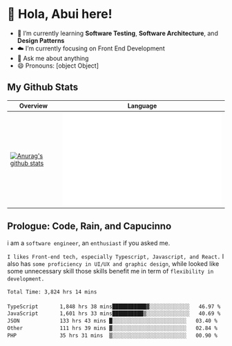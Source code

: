 # 👋 Hola, Abui here!

- 🌱 I’m currently learning **Software Testing**, **Software Architecture**, and **Design Patterns**
- ☁️ I’m currently focusing on Front End Development
- 💬 Ask me about anything
- 😄 Pronouns: [object Object]

## My Github Stats

| Overview | Language |
| --- | --- |
|[![Anurag's github stats](https://github-readme-stats.vercel.app/api?username=abui-am&count_private=true)](https://github.com/anuraghazra/github-readme-stats)|![Language](https://raw.githubusercontent.com/abui-am/stats/c6455f656dfce7acd3951e5ec5b25d72af0b2ee3/generated/languages.svg)|

## Prologue: Code, Rain, and Capucinno
i am a `software engineer`, an `enthusiast` if you asked me. 

`I likes Front-end tech, especially Typescript, Javascript, and React.` I also has `some proficiency in UI/UX and graphic design`, while looked like some unnecessary skill those skills benefit me in term of `flexibility in development.`


<!--START_SECTION:waka-->

```txt
Total Time: 3,824 hrs 14 mins

TypeScript       1,848 hrs 38 mins███████████▓░░░░░░░░░░░░░   46.97 %
JavaScript       1,601 hrs 33 mins██████████▒░░░░░░░░░░░░░░   40.69 %
JSON             133 hrs 43 mins █░░░░░░░░░░░░░░░░░░░░░░░░   03.40 %
Other            111 hrs 39 mins ▓░░░░░░░░░░░░░░░░░░░░░░░░   02.84 %
PHP              35 hrs 31 mins  ▒░░░░░░░░░░░░░░░░░░░░░░░░   00.90 %
```

<!--END_SECTION:waka-->
